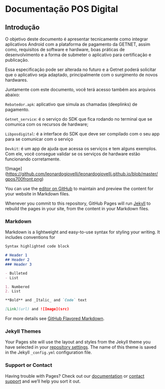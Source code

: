 # Documentação POS Digital
## Introdução

O objetivo deste documento é apresentar tecnicamente como integrar aplicativos Android com a plataforma de pagamento da GETNET, assim como, requisitos de software e hardware, boas práticas de desenvolvimento e a forma de submeter o aplicativo para certificação e publicação.

Essa especificação pode ser alterada no futuro e a Getnet poderá solicitar que o aplicativo seja adaptado, principalmente com o surgimento de novos hardwares.

Juntamente com este documento, você terá acesso também aos arquivos abaixo:

```Rebatedor.apk```: aplicativo que simula as chamadas (deeplinks) de pagamento.

```Getnet_service```: é o serviço do SDK que fica rodando no terminal que se comunica com os recursos de hardware;

```Libposdigital```: é a interface do SDK que deve ser compilado com o seu app para se comunicar com o serviço

```Devkit```: é um app de ajuda que acessa os serviços e tem alguns exemplos. Com ele, você consegue validar se os serviços de hardware estão funcionando corretamente.

![Image] (https://github.com/leonardogiovelli/leonardogiovelli.github.io/blob/master/gpos700front.png)

You can use the [editor on GitHub](https://github.com/leonardogiovelli/leonardogiovelli.github.io/edit/master/README.md) to maintain and preview the content for your website in Markdown files.

Whenever you commit to this repository, GitHub Pages will run [Jekyll](https://jekyllrb.com/) to rebuild the pages in your site, from the content in your Markdown files.

### Markdown

Markdown is a lightweight and easy-to-use syntax for styling your writing. It includes conventions for

```markdown
Syntax highlighted code block

# Header 1
## Header 2
### Header 3

- Bulleted
- List

1. Numbered
2. List

**Bold** and _Italic_ and `Code` text

[Link](url) and ![Image](src)
```

For more details see [GitHub Flavored Markdown](https://guides.github.com/features/mastering-markdown/).

### Jekyll Themes

Your Pages site will use the layout and styles from the Jekyll theme you have selected in your [repository settings](https://github.com/leonardogiovelli/leonardogiovelli.github.io/settings). The name of this theme is saved in the Jekyll `_config.yml` configuration file.

### Support or Contact

Having trouble with Pages? Check out our [documentation](https://help.github.com/categories/github-pages-basics/) or [contact support](https://github.com/contact) and we’ll help you sort it out.
